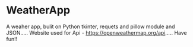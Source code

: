 # WeatherApp
A weaher app, bulit on Python tkinter, requets and pillow module and JSON.....
Website used for Api - https://openweathermap.org/api.....
Have fun!!
